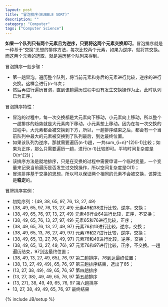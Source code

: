 ```yaml
---
layout: post
title: "冒泡排序(BUBBLE SORT)"
description: ""
category: "Computer"
tags: ["Computer Science"]
---
```


**如果一个队列只有两个元素且为逆序，只要将这两个元素交换即可**。冒泡排序就是一种基于“交换”思想的排序方法，每次比较两个元素，如果为逆序，就将其交换。而这两个元素的选取，就是遍历整个队列来得到。

冒泡排序一般步骤：

+ 第一趟冒泡。遍历整个队列，将当前元素和身后的元素进行比较，逆序的进行交换。这样会进行(n-1)次；
+ 然后再进行遍历冒泡，直到该趟遍历过程中没有发生交换操作为止，此时队列已为正序。

冒泡排序特性：

+ 冒泡的过程中，每一次交换都是大元素向下移动，小元素向上移动，所以整个一趟排序的趋势就是大元素向下移动，小元素想上移动。因为在每一次交换的过程中，大元素都会被交换到下方，所以，一趟排序结束之后，都会有一个当前队列中最大的元素被交换到了队列最后，到达最终位置。
+ 如果该队列为逆序，那就需要遍历(n-1)趟，一共sum_{i=n}^{2}(i-1)比较；如果为正序，那么只需要遍历一趟，进行(n-1)比较即可。平均时间复杂度是O(n^{2})；
+ 该排序方法是就地排序，只是在交换的过程中需要申请一个临时变量，一个变量来记录当前遍历是否发生过交换操作，所以空间复杂度是O(1)；
+ 冒泡排序基于交换的思想，所以可以保证两个相同的元素不会被交换，该算法是**稳定**的。

冒牌排序实例：

+ 初始序列：{49, 38, 65, 97, 76, 13, 27, 49}
+ {38, 49, 65, 97, 76, 13, 27, 49} 元素49和38进行比较，逆序，交换；
+ {38, 49, 65, 76, 97, 13, 27, 49} 元素49行业64进行比较，正序，不交换；
+ {38, 49, 65, 76, 13, 27, 97, 49} 元素65和76进行比较，正序；
+ {38, 49, 65, 76, 13, 27, 49, 97} 元素76和13进行比较，逆序，交换；
+ {38, 49, 65, 13, 76, 27, 49, 97} 元素76和27进行比较，逆序，交换；
+ {38, 49, 65, 13, 27, 76, 49, 97} 元素76和49进行比较，逆序，交换；
+ {38, 49, 65, 13, 27, 49, 76}, 97 元素76和97进行比较，正序，不交换。一趟遍历结束，97到达最终位置；
+ {38, 49, 13, 27, 49, 65}, 76, 97 第二趟排序，76到达最终位置；
+ {38, 13, 27, 49, 49}, 65, 76, 97 第三趟排序结束，选出了65；
+ {13, 27, 38, 49}, 49, 65, 76, 97 第四趟排序
+ {13, 27, 38}, 49, 49, 65, 76, 97 第五趟排序
+ {13, 27}, 38, 49, 49, 65, 76, 97 第六趟排序
+ 13, 27, 38, 49, 49, 65, 76, 97    最终结果

{% include JB/setup %}

